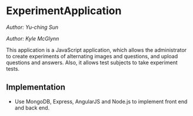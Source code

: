 # ExperimentApplication
 
_Author: Yu-ching Sun_

_Author: Kyle McGlynn_

This application is a JavaScript application, which allows the administrator to create experiments of alternating images and questions, and upload questions and answers. Also, it allows test subjects to take experiment tests.  

## Implementation

  - Use MongoDB, Express, AngularJS and Node.js to implement front end and back end.

  


